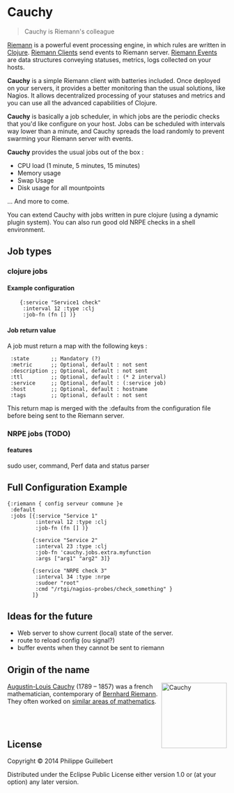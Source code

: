 # Cauchy

> Cauchy is Riemann's colleague

[Riemann](http://riemann.io) is a powerful event processing engine,
in which rules are written in [Clojure](http://clojure.org).
[Riemann Clients](http://riemann.io/clients.html) send events
to Riemann server. [Riemann Events](http://riemann.io/concepts.html)
are data structures conveying statuses, metrics, logs collected
on your hosts.


**Cauchy** is a simple Riemann client with batteries included.
Once deployed on your servers, it provides a better monitoring
than the usual solutions, like Nagios. It allows decentralized
processing of your statuses and metrics and you can use
all the advanced capabilities of Clojure.


**Cauchy** is basically a job scheduler, in which jobs
are the periodic checks that you'd like configure on your host.
Jobs can be scheduled with intervals way lower than a minute,
and Cauchy spreads the load randomly to prevent swarming
your Riemann server with events.


**Cauchy** provides the usual jobs out of the box :

* CPU load (1 minute, 5 minutes, 15 minutes)
* Memory usage
* Swap Usage
* Disk usage for all mountpoints

... And more to come.

You can extend Cauchy with jobs written in pure clojure
(using a dynamic plugin system). You can also run good old
NRPE checks in a shell environment.


## Job types

### clojure jobs

#### Example configuration

        {:service "Service1 check"
         :interval 12 :type :clj
         :job-fn (fn [] )}

#### Job return value

A job must return a map with the following keys :

     :state       ;; Mandatory (?)
     :metric      ;; Optional, default : not sent
     :description ;; Optional, default : not sent
     :ttl         ;; Optional, default : (* 2 interval)
     :service     ;; Optional, default : (:service job)
     :host        ;; Optional, default : hostname
     :tags        ;; Optional, default : not sent

This return map is merged with the :defaults from the
configuration file before being sent to the Riemann server.

### NRPE jobs (TODO)

#### features

sudo user, command, Perf data and status parser

## Full Configuration Example

    {:riemann { config serveur commune }e
     :default
     :jobs [{:service "Service 1"
             :interval 12 :type :clj
             :job-fn (fn [] )}

            {:service "Service 2"
             :interval 23 :type :clj
             :job-fn 'cauchy.jobs.extra.myfunction
             :args ["arg1" "arg2" 3]}

            {:service "NRPE check 3"
             :interval 34 :type :nrpe
             :sudoer "root"
             :cmd "/rtgi/nagios-probes/check_something" }
            ]}

## Ideas for the future

* Web server to show current (local) state of the server.
* route to reload config (ou signal?)
* buffer events when they cannot be sent to riemann

## Origin of the name


<img src="http://upload.wikimedia.org/wikipedia/commons/d/d3/Augustin-Louis_Cauchy_1901.jpg"
title="Cauchy" align="right" height="150px"/>


[Augustin-Louis Cauchy](http://en.wikipedia.org/wiki/Augustin-Louis_Cauchy)
(1789 – 1857) was a french mathematician, contemporary of
[Bernhard Riemann](http://en.wikipedia.org/wiki/Bernhard_Riemann).
They often worked on
[similar areas of mathematics](http://en.wikipedia.org/wiki/Cauchy%E2%80%93Riemann_equations).


<div width="100%">&nbsp; </div>


<div width="100%">&nbsp; </div>


## License

Copyright © 2014 Philippe Guillebert

Distributed under the Eclipse Public License either version 1.0 or (at
your option) any later version.
